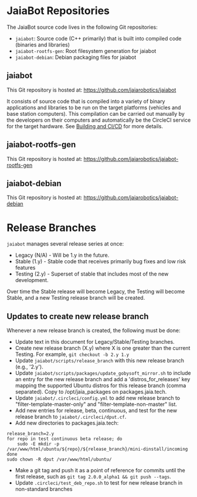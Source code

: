 # JaiaBot Repositories
The JaiaBot source code lives in the following Git repositories:

* `jaiabot`: Source code (C++ primarily) that is built into compiled code (binaries and libraries)
* `jaiabot-rootfs-gen`: Root filesystem generation for jaiabot
* `jaiabot-debian`: Debian packaging files for jaiabot

## jaiabot
This Git repository is hosted at: <https://github.com/jaiarobotics/jaiabot>

It consists of source code that is compiled into a variety of binary applications and libraries to be run on the target platforms (vehicles and base station computers). This compilation can be carried out manually by the developers on their computers and automatically be the CircleCI service for the target hardware. See [Building and CI/CD](page20_build.md) for more details.

## jaiabot-rootfs-gen
This Git repository is hosted at: <https://github.com/jaiarobotics/jaiabot-rootfs-gen>

## jaiabot-debian
This Git repository is hosted at: <https://github.com/jaiarobotics/jaiabot-debian>

# Release Branches

`jaiabot` manages several release series at once:

- Legacy (N/A) - Will be 1.y in the future.
 - Stable (1.y) - Stable code that receives primarily bug fixes and low risk features 
 - Testing (2.y) - Superset of stable that includes most of the new development.
 
Over time the Stable release will become Legacy, the Testing will become Stable, and a new Testing release branch will be created.

## Updates to create new release branch

Whenever a new release branch is created, the following must be done:

- Update text in this document for Legacy/Stable/Testing branches.
- Create new release branch (X.y) where X is one greater than the current Testing. For example, `git checkout -b 2.y 1.y`
- Update `jaiabot/scripts/release_branch` with this new release branch (e.g., '2.y').
- Update `jaiabot/scripts/packages/update_gobysoft_mirror.sh` to include an entry for the new release branch and add a 'distros_for_releases' key mapping the supported Ubuntu distros for this release branch (comma separated). Copy to /opt/jaia_packages on packages.jaia.tech.
- Update `jaiabot/.circleci/config.yml` to add new release branch to "filter-template-master-only" and "filter-template-non-master" list.
- Add new entries for release, beta, continuous, and test for the new release branch to `jaiabot/.circleci/dput.cf`.
- Add new directories to packages.jaia.tech:
```
release_branch=2.y
for repo in test continuous beta release; do
	sudo -E mkdir -p /var/www/html/ubuntu/${repo}/${release_branch}/mini-dinstall/incoming
done
sudo chown -R dput /var/www/html/ubuntu/
```
- Make a git tag and push it as a point of reference for commits until the first release, such as `git tag 2.0.0_alpha1 && git push --tags`.
- Update `.circleci/test_deb_repo.sh` to test for new release branch in non-standard branches